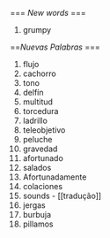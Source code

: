 === *New words* ===

1. grumpy

==*Nuevas Palabras* ===

1. flujo
2. cachorro
3. tono
4. delfín
5. multitud
6. torcedura
7. ladrillo
8. teleobjetivo
9. peluche
10. gravedad
11. afortunado
12. salados
13. Afortunadamente
14. colaciones
15. sounds - [[tradução]]
16. jergas
17. burbuja
18. pillamos
